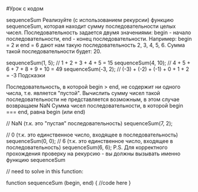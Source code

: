 #Урок с кодом

sequenceSum
Реализуйте (с использованием рекурсии) функцию sequenceSum, которая находит сумму последовательности целых чисел. Последовательность задается двумя значениями: begin - начало последовательности, end - конец последовательности. Например: begin = 2 и end = 6 дают нам такую последовательность 2, 3, 4, 5, 6. Сумма такой последовательности будет: 20.

sequenceSum(1, 5); // 1 + 2 + 3 + 4 + 5 = 15
sequenceSum(4, 10); // 4 + 5 + 6 + 7 + 8 + 9 + 10 = 49
sequenceSum(-3, 2); // (-3) + (-2) + (-1) + 0 + 1 + 2 = -3
Подсказки

Последовательность, в которой begin > end, не содержит ни одного числа, т.е. является "пустой". Вычислить сумму чисел такой последовательности не представляется возможным, в этом случае возвращаем NaN Сумма чисел последовательности, в которой begin === end, равна begin (или end)

// NaN (т.к. это "пустая" последовательность)
sequenceSum(7, 2);

// 0 (т.к. это единственное число, входящее в последовательность)
sequenceSum(0, 0);
// 6 (т.к. это единственное число, входящее в последовательность)
sequenceSum(6, 6);
P.S. Для корректного прохождения проверку на рекурсию - вы должны вызывать именно функцию sequenceSum

// need to solve in this function:

function sequenceSum (begin, end) {
    //code here
}
